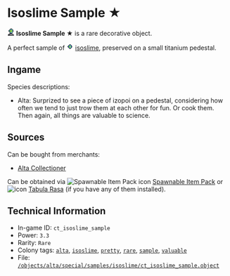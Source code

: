 # Isoslime Sample ★

<img src="https://raw.githubusercontent.com/Ceterai/Enternia/main/objects/alta/special/samples/isoslime/icon.png" alt="Isoslime Sample ★ icon" loading="lazy" height="16px" width="auto" /> **Isoslime Sample ★** is a rare decorative object.

A perfect sample of <img src="https://raw.githubusercontent.com/Ceterai/Enternia/main/items/throwables/ct_isoslime_ball.png" alt="Isoslime icon" loading="lazy" height="16px" width="auto" /> [isoslime](https://ceterai.github.io/MyEnternia/Wiki/Isoslime), preserved on a small titanium pedestal.

## Ingame

Species descriptions:

- Alta: Surprized to see a piece of izopoi on a pedestal, considering how often we tend to just trow them at each other for fun. Or cook them. Then again, all things are valuable to science.

## Sources

Can be bought from merchants:

- [Alta Collectioner](https://ceterai.github.io/MyEnternia/Wiki/AltaCollectioner)

Can be obtained via <img src="https://raw.githubusercontent.com/Silverfeelin/Starbound-SpawnableItemPack/master/interface/sip/iconSmall.png" alt="Spawnable Item Pack icon" width="18" height="14"/> [Spawnable Item Pack](https://steamcommunity.com/sharedfiles/filedetails/?id=733665104) or <img src="https://steamuserimages-a.akamaihd.net/ugc/263843960696222713/3EC9A7C005541F7D577EBCB8C5736B4EFC9973D6/" alt="icon" width="8" height="12"/> [Tabula Rasa](https://community.playstarbound.com/resources/the-tabula-rasa.3222/) (if you have any of them installed).

## Technical Information

- In-game ID: `ct_isoslime_sample`
- Power: `3.3`
- Rarity: `Rare`
- Colony tags: [`alta`](https://ceterai.github.io/MyEnternia/Wiki/Tags/Alta), [`isoslime`](https://ceterai.github.io/MyEnternia/Wiki/Tags/Isoslime), [`pretty`](https://ceterai.github.io/MyEnternia/Wiki/Tags/Pretty), [`rare`](https://ceterai.github.io/MyEnternia/Wiki/Tags/Rare), [`sample`](https://ceterai.github.io/MyEnternia/Wiki/Tags/Sample), [`valuable`](https://ceterai.github.io/MyEnternia/Wiki/Tags/Valuable)
- File: [`/objects/alta/special/samples/isoslime/ct_isoslime_sample.object`](https://github.com/Ceterai/Enternia/blob/main/objects/alta/special/samples/isoslime/ct_isoslime_sample.object)
